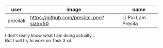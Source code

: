 |user|image|name|
|--|--|--|
precilali|https://github.com/precilali.png?size=50|Li Pui Lam Precila

I don't really know what I am doing actually...  
But I will try to work on Task 3 xd

